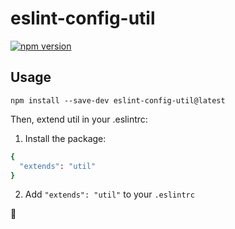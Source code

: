 # eslint-config-util

[![npm version](https://badge.fury.io/js/eslint-config-airbnb.svg)](https://badge.fury.io/js/eslint-config-airbnb)

## Usage

`npm install --save-dev eslint-config-util@latest`

Then, extend util in your .eslintrc:

1. Install the package:

```sh
{
  "extends": "util"
}
```

2. Add `"extends": "util"` to your `.eslintrc`

🎉
